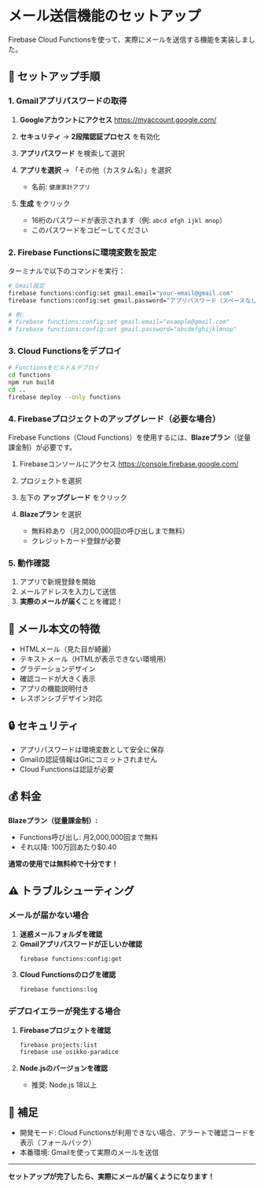 # メール送信機能のセットアップ

Firebase Cloud Functionsを使って、実際にメールを送信する機能を実装しました。

## 📧 セットアップ手順

### 1. Gmailアプリパスワードの取得

1. **Googleアカウントにアクセス**
   https://myaccount.google.com/

2. **セキュリティ** → **2段階認証プロセス** を有効化

3. **アプリパスワード** を検索して選択

4. **アプリを選択** → 「その他（カスタム名）」を選択
   - 名前: `健康家計アプリ`

5. **生成** をクリック
   - 16桁のパスワードが表示されます（例: `abcd efgh ijkl mnop`）
   - このパスワードをコピーしてください

### 2. Firebase Functionsに環境変数を設定

ターミナルで以下のコマンドを実行：

```bash
# Gmail設定
firebase functions:config:set gmail.email="your-email@gmail.com"
firebase functions:config:set gmail.password="アプリパスワード（スペースなし）"

# 例:
# firebase functions:config:set gmail.email="example@gmail.com"
# firebase functions:config:set gmail.password="abcdefghijklmnop"
```

### 3. Cloud Functionsをデプロイ

```bash
# Functionsをビルド＆デプロイ
cd functions
npm run build
cd ..
firebase deploy --only functions
```

### 4. Firebaseプロジェクトのアップグレード（必要な場合）

Firebase Functions（Cloud Functions）を使用するには、**Blazeプラン**（従量課金制）が必要です。

1. Firebaseコンソールにアクセス
   https://console.firebase.google.com/

2. プロジェクトを選択

3. 左下の **アップグレード** をクリック

4. **Blazeプラン** を選択
   - 無料枠あり（月2,000,000回の呼び出しまで無料）
   - クレジットカード登録が必要

### 5. 動作確認

1. アプリで新規登録を開始
2. メールアドレスを入力して送信
3. **実際のメールが届く**ことを確認！

## 📨 メール本文の特徴

- HTMLメール（見た目が綺麗）
- テキストメール（HTMLが表示できない環境用）
- グラデーションデザイン
- 確認コードが大きく表示
- アプリの機能説明付き
- レスポンシブデザイン対応

## 🔒 セキュリティ

- アプリパスワードは環境変数として安全に保存
- Gmailの認証情報はGitにコミットされません
- Cloud Functionsは認証が必要

## 💰 料金

**Blazeプラン（従量課金制）:**
- Functions呼び出し: 月2,000,000回まで無料
- それ以降: 100万回あたり$0.40

**通常の使用では無料枠で十分です！**

## ⚠️ トラブルシューティング

### メールが届かない場合

1. **迷惑メールフォルダを確認**
2. **Gmailアプリパスワードが正しいか確認**
   ```bash
   firebase functions:config:get
   ```
3. **Cloud Functionsのログを確認**
   ```bash
   firebase functions:log
   ```

### デプロイエラーが発生する場合

1. **Firebaseプロジェクトを確認**
   ```bash
   firebase projects:list
   firebase use osikko-paradice
   ```

2. **Node.jsのバージョンを確認**
   - 推奨: Node.js 18以上

## 📝 補足

- 開発モード: Cloud Functionsが利用できない場合、アラートで確認コードを表示（フォールバック）
- 本番環境: Gmailを使って実際のメールを送信

---

**セットアップが完了したら、実際にメールが届くようになります！**
